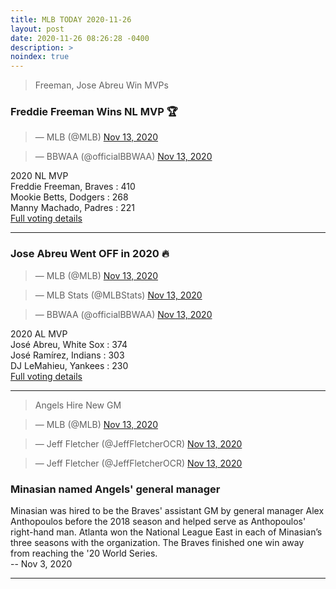 ```yaml
---
title: MLB TODAY 2020-11-26
layout: post
date: 2020-11-26 08:26:28 -0400
description: >
noindex: true
---
```


> Freeman, Jose Abreu Win MVPs

### Freddie Freeman Wins NL MVP 🏆

<script async src="//platform.twitter.com/widgets.js" charset="utf-8"></script>
<blockquote class="twitter-tweet" data-lang="en">
  &mdash; MLB (@MLB)
  <a href="https://twitter.com/MLB/status/1327036502061305856">Nov 13, 2020</a>
</blockquote>

<script async src="//platform.twitter.com/widgets.js" charset="utf-8"></script>
<blockquote class="twitter-tweet" data-lang="en">
  &mdash; BBWAA (@officialBBWAA)
  <a href="https://twitter.com/officialBBWAA/status/1327037490176299010">Nov 13, 2020</a>
</blockquote>

2020 NL MVP   
Freddie Freeman, Braves : 410   
Mookie Betts, Dodgers : 268   
Manny Machado, Padres : 221   
[Full voting details](https://bbwaa.com/20-nl-mvp/)

---

### Jose Abreu Went OFF in 2020 🔥

<script async src="//platform.twitter.com/widgets.js" charset="utf-8"></script>
<blockquote class="twitter-tweet" data-lang="en">
  &mdash; MLB (@MLB)
  <a href="https://twitter.com/MLB/status/1327033771170934790">Nov 13, 2020</a>
</blockquote>

<script async src="//platform.twitter.com/widgets.js" charset="utf-8"></script>
<blockquote class="twitter-tweet" data-lang="en">
  &mdash; MLB Stats (@MLBStats)
  <a href="https://twitter.com/MLBStats/status/1327029053023543297">Nov 13, 2020</a>
</blockquote>

<script async src="//platform.twitter.com/widgets.js" charset="utf-8"></script>
<blockquote class="twitter-tweet" data-lang="en">
  &mdash; BBWAA (@officialBBWAA)
  <a href="https://twitter.com/officialBBWAA/status/1327029433522294784">Nov 13, 2020</a>
</blockquote>

2020 AL MVP   
José Abreu, White Sox : 374   
José Ramírez, Indians : 303   
DJ LeMahieu, Yankees : 230   
[Full voting details](https://bbwaa.com/20-al-mvp/)

---

> Angels Hire New GM

<script async src="//platform.twitter.com/widgets.js" charset="utf-8"></script>
<blockquote class="twitter-tweet" data-lang="en">
  &mdash; MLB (@MLB)
  <a href="https://twitter.com/Angels/status/1326997153860833281">Nov 13, 2020</a>
</blockquote>

<script async src="//platform.twitter.com/widgets.js" charset="utf-8"></script>
<blockquote class="twitter-tweet" data-lang="en">
  &mdash; Jeff Fletcher (@JeffFletcherOCR)
  <a href="https://twitter.com/JeffFletcherOCR/status/1326998121344221185">Nov 13, 2020</a>
</blockquote>

<script async src="//platform.twitter.com/widgets.js" charset="utf-8"></script>
<blockquote class="twitter-tweet" data-lang="en">
  &mdash; Jeff Fletcher (@JeffFletcherOCR)
  <a href="https://twitter.com/JeffFletcherOCR/status/1326985534204309504">Nov 13, 2020</a>
</blockquote>

### Minasian named Angels' general manager

Minasian was hired to be the Braves' assistant GM by general manager Alex Anthopoulos before the 2018 season and helped serve as Anthopoulos' right-hand man. Atlanta won the National League East in each of Minasian’s three seasons with the organization. The Braves finished one win away from reaching the '20 World Series.   
 -- Nov 3, 2020

---
